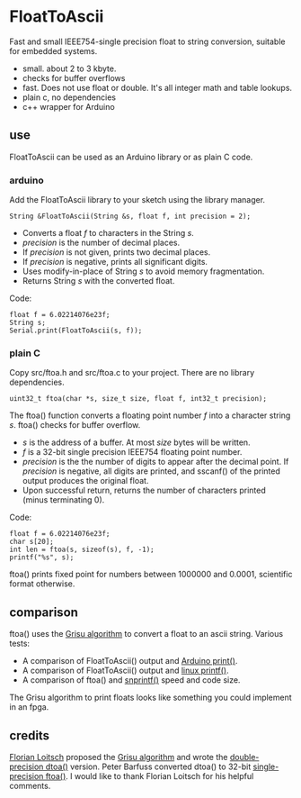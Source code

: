 # FloatToAscii
Fast and small IEEE754-single precision float to string conversion, suitable for embedded systems.

- small. about 2 to 3 kbyte.
- checks for buffer overflows
- fast. Does not use float or double. It's all integer math and table lookups.
- plain c, no dependencies
- c++ wrapper for Arduino

## use

FloatToAscii can be used as an Arduino library or as plain C code.

### arduino
Add the FloatToAscii library to your sketch using the library manager.

```
String &FloatToAscii(String &s, float f, int precision = 2);
```

- Converts a float _f_ to characters in the String _s_.
- _precision_ is the number of decimal places.
- If _precision_ is not given, prints two decimal places.
- If _precision_ is negative, prints all significant digits.
- Uses modify-in-place of String _s_ to avoid memory fragmentation.
- Returns String _s_ with the converted float.

Code:

```
float f = 6.02214076e23f;
String s;
Serial.print(FloatToAscii(s, f));
```

### plain C
Copy src/ftoa.h and src/ftoa.c to your project. There are no library dependencies.
```
uint32_t ftoa(char *s, size_t size, float f, int32_t precision);
```
The ftoa() function converts a floating point number _f_ into a character string _s_. ftoa() checks for buffer overflow.

 - _s_ is the address of a buffer. At most _size_ bytes will be written.
 - _f_ is a 32-bit single precision IEEE754 floating point number.
 - _precision_ is the the number of digits to appear after the decimal point.
 If _precision_ is negative, all digits are printed, and sscanf() of the printed output produces the original float.
- Upon  successful return, returns the number of characters printed (minus terminating 0).

Code:

```
float f = 6.02214076e23f;
char s[20];
int len = ftoa(s, sizeof(s), f, -1);
printf("%s", s);
```
ftoa() prints fixed point for numbers between 1000000 and 0.0001, scientific format otherwise.

## comparison

ftoa() uses the [Grisu algorithm](dtoa-pldi2010.pdf) to convert a float to an ascii string. Various tests:

- A comparison of FloatToAscii() output and [Arduino print()](extras/doc/comparison-arduino.md).
- A comparison of FloatToAscii() output and  [linux printf()](extras/doc/comparison-linux.md).
- A comparison of ftoa() and [snprintf()](extras/doc/speed_comparison.md) speed and code size.

The Grisu algorithm to print floats looks like something you could implement in an fpga.

## credits

[Florian Loitsch](https://florian.loitsch.com/) proposed the [Grisu algorithm](dtoa-pldi2010.pdf) and wrote the [double-precision dtoa()](https://github.com/google/double-conversion) version.
Peter Barfuss converted dtoa() to 32-bit [single-precision ftoa()](https://github.com/bofh453/ftoa-fast).
I would like to thank Florian Loitsch for his helpful comments.
